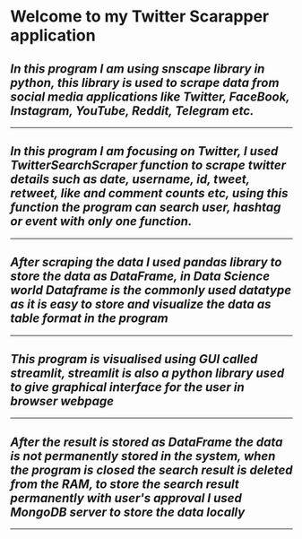# **Welcome to my Twitter Scarapper application**

## _In this program I am using snscape library in python, this library is used to scrape data from social media applications like Twitter, FaceBook, Instagram, YouTube, Reddit, Telegram etc._
---
## _In this program I am focusing on Twitter, I used TwitterSearchScraper function to scrape twitter details such as date, username, id, tweet, retweet, like and comment counts etc, using this function the program can search user, hashtag or event with only one function._
---
## _After scraping the data I used pandas library to store the data as DataFrame, in Data Science world Dataframe is the commonly used datatype as it is easy to store and visualize the data as table format in the program_
---
## _This program is visualised using GUI called streamlit, streamlit is also a python library used to give graphical interface for the user in browser webpage_
---
## _After the result is stored as DataFrame the data is not permanently stored in the system, when the program is closed the search result is deleted from the RAM, to store the search result permanently with user's approval I used MongoDB server to store the data locally_
---
